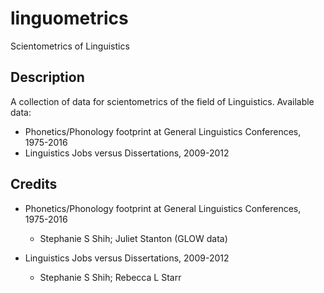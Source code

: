 # linguometrics
Scientometrics of Linguistics

## Description
A collection of data for scientometrics of the field of Linguistics. Available data:

* Phonetics/Phonology footprint at General Linguistics Conferences, 1975-2016
* Linguistics Jobs versus Dissertations, 2009-2012

## Credits

* Phonetics/Phonology footprint at General Linguistics Conferences, 1975-2016
  * Stephanie S Shih; Juliet Stanton (GLOW data)

* Linguistics Jobs versus Dissertations, 2009-2012
  * Stephanie S Shih; Rebecca L Starr

